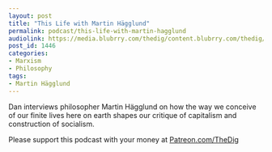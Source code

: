 ```yaml
---
layout: post
title: "This Life with Martin Hägglund"
permalink: podcast/this-life-with-martin-hagglund
audiolink: https://media.blubrry.com/thedig/content.blubrry.com/thedig/The_Dig-EP_237-Hagglund.mp3
post_id: 1446
categories: 
- Marxism
- Philosophy
tags: 
- Martin Hägglund
---
```


Dan interviews philosopher Martin Hägglund on how the way we conceive of our finite lives here on earth shapes our critique of capitalism and construction of socialism.

Please support this podcast with your money at 
[Patreon.com/TheDig](https://Patreon.com/TheDig)